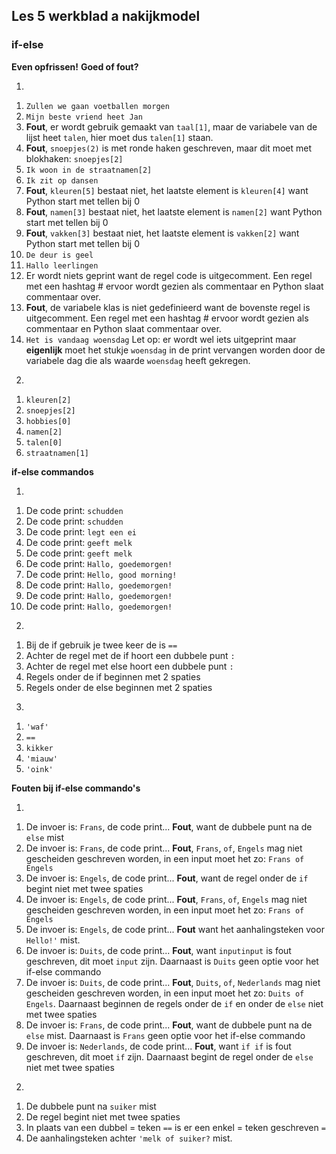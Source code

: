 ## Les 5 werkblad a nakijkmodel

### if-else

**Even opfrissen!**
**Goed of fout?**

1)

1. `Zullen we gaan voetballen morgen`
2. `Mijn beste vriend heet Jan`
3. **Fout**, er wordt gebruik gemaakt van `taal[1]`, maar de variabele van de lijst heet `talen`, hier moet dus `talen[1]` staan.
4. **Fout**, `snoepjes(2)` is met ronde haken geschreven, maar dit moet met blokhaken: `snoepjes[2]`
5. `Ik woon in de straatnamen[2]`
6. `Ik zit op dansen`
7. **Fout**, `kleuren[5]` bestaat niet, het laatste element is `kleuren[4]` want Python start met tellen bij 0
8. **Fout**, `namen[3]` bestaat niet, het laatste element is `namen[2]` want Python start met tellen bij 0
9. **Fout**, `vakken[3]` bestaat niet, het laatste element is `vakken[2]` want Python start met tellen bij 0
10. `De deur is geel`
11. `Hallo leerlingen`
12. Er wordt niets geprint want de regel code is uitgecomment. Een regel met een hashtag # ervoor wordt gezien als commentaar en Python slaat commentaar over.
13. **Fout**, de variabele klas is niet gedefinieerd want de bovenste regel is uitgecomment. Een regel met een hashtag # ervoor wordt gezien als commentaar en Python slaat commentaar over.
14. `Het is vandaag woensdag`
Let op: er wordt wel iets uitgeprint maar **eigenlijk** moet het stukje `woensdag` in de print vervangen worden door de variabele dag die als waarde `woensdag` heeft gekregen.

2) 

1. `kleuren[2]`
2. `snoepjes[2]`
3. `hobbies[0]`
4. `namen[2]`
5. `talen[0]`
6. `straatnamen[1]`

<div style="page-break-after: always;"></div>

**if-else commandos**

1) 
1. De code print: `schudden`
2. De code print: `schudden`
3. De code print: `legt een ei`
4. De code print: `geeft melk`
5. De code print: `geeft melk`
6. De code print: `Hallo, goedemorgen!`
7. De code print: `Hello, good morning!`
8. De code print: `Hallo, goedemorgen!`
9. De code print: `Hallo, goedemorgen!`
8. De code print: `Hallo, goedemorgen!`


2)
1. Bij de if gebruik je twee keer de is `==`
2. Achter de regel met de if hoort een dubbele punt `:`
3. Achter de regel met else hoort een dubbele punt `:`
4. Regels onder de if beginnen met 2 spaties
5. Regels onder de else beginnen met 2 spaties


3)
1. `'waf'`
2. `==`
3. `kikker`
4. `'miauw'`
5. `'oink'`

<div style="page-break-after: always;"></div>

**Fouten bij if-else commando's**

1)
1. De invoer is: `Frans`, de code print... **Fout**, want de dubbele punt na de `else` mist
2. De invoer is: `Frans`, de code print... **Fout**, `Frans`, `of`, `Engels` mag niet gescheiden geschreven worden, in een input moet het zo: `Frans of Engels`
3. De invoer is: `Engels`, de code print... **Fout**, want de regel onder de `if` begint niet met twee spaties
4. De invoer is: `Engels`, de code print... **Fout**, `Frans`, `of`, `Engels` mag niet gescheiden geschreven worden, in een input moet het zo: `Frans of Engels`
5. De invoer is: `Engels`, de code print... **Fout** want het aanhalingsteken voor `Hello!'` mist.
6. De invoer is: `Duits`, de code print... **Fout**, want `inputinput` is fout geschreven, dit moet `input` zijn. Daarnaast is `Duits` geen optie voor het if-else commando
7. De invoer is: `Duits`, de code print... **Fout**, `Duits`, `of`, `Nederlands` mag niet gescheiden geschreven worden, in een input moet het zo: `Duits of Engels`. Daarnaast beginnen de regels onder de `if` en onder de `else` niet met twee spaties
8. De invoer is: `Frans`, de code print... **Fout**, want de dubbele punt na de `else` mist. Daarnaast is `Frans` geen optie voor het if-else commando
9. De invoer is: `Nederlands`, de code print... **Fout**, want `if if` is fout geschreven, dit moet `if` zijn. Daarnaast begint de regel onder de `else` niet met twee spaties


2)
1. De dubbele punt na `suiker` mist
2. De regel begint niet met twee spaties
3. In plaats van een dubbel = teken `==` is er een enkel = teken geschreven `=`
4. De aanhalingsteken achter `'melk of suiker?` mist. 





